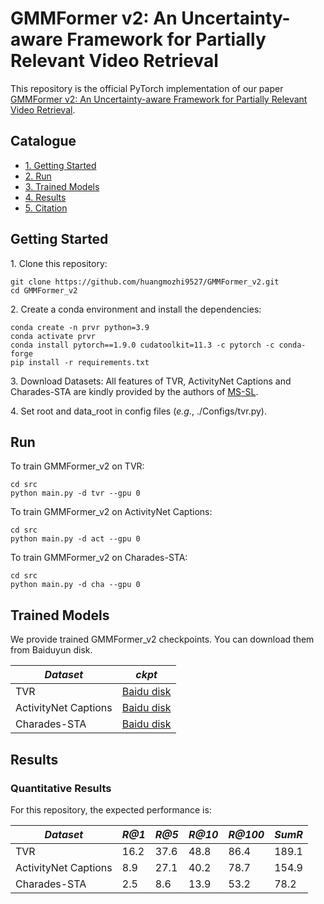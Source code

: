 # GMMFormer v2: An Uncertainty-aware Framework for Partially Relevant Video Retrieval

This repository is the official PyTorch implementation of our paper [GMMFormer v2: An Uncertainty-aware Framework for Partially Relevant Video Retrieval](https://arxiv.org/pdf/2405.13824).


## Catalogue <br> 
* [1. Getting Started](#getting-started)
* [2. Run](#run)
* [3. Trained Models](#trained-models)
* [4. Results](#results)
* [5. Citation](#citation)



## Getting Started

1\. Clone this repository:
```
git clone https://github.com/huangmozhi9527/GMMFormer_v2.git
cd GMMFormer_v2
```

2\. Create a conda environment and install the dependencies:
```
conda create -n prvr python=3.9
conda activate prvr
conda install pytorch==1.9.0 cudatoolkit=11.3 -c pytorch -c conda-forge
pip install -r requirements.txt
```

3\. Download Datasets: All features of TVR, ActivityNet Captions and Charades-STA are kindly provided by the authors of [MS-SL].


4\. Set root and data_root in config files (*e.g.*, ./Configs/tvr.py).

## Run

To train GMMFormer_v2 on TVR:
```
cd src
python main.py -d tvr --gpu 0
```

To train GMMFormer_v2 on ActivityNet Captions:
```
cd src
python main.py -d act --gpu 0
```

To train GMMFormer_v2 on Charades-STA:
```
cd src
python main.py -d cha --gpu 0
```



## Trained Models

We provide trained GMMFormer_v2 checkpoints. You can download them from Baiduyun disk.

| *Dataset* | *ckpt* |
| ---- | ---- |
| TVR | [Baidu disk](https://pan.baidu.com/s/1GbHBvnr5Y7Tz43HU4K2p2w?pwd=9527) |
| ActivityNet Captions | [Baidu disk](https://pan.baidu.com/s/1nmgfyjg4SgeC9NM2kg02wg?pwd=9527) |
| Charades-STA | [Baidu disk](https://pan.baidu.com/s/1-_SBrQ1Tla-Rut-fdtnqCw?pwd=9527) |

## Results

### Quantitative Results

For this repository, the expected performance is:

| *Dataset* | *R@1* | *R@5* | *R@10* | *R@100* | *SumR* |
| ---- | ---- | ---- | ---- | ---- | ---- |
| TVR | 16.2 | 37.6 | 48.8 | 86.4 | 189.1 |
| ActivityNet Captions | 8.9 | 27.1 | 40.2 | 78.7 | 154.9 |
| Charades-STA | 2.5 | 8.6 | 13.9 | 53.2 | 78.2 |


[MS-SL]:https://github.com/HuiGuanLab/ms-sl



